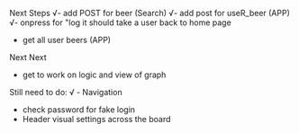 

Next Steps
√- add POST for beer (Search) 
√- add post for useR_beer (APP) 
√- onpress for "log it should take a user back to home page
- get all user beers (APP)

Next Next
- get to work on logic and view of graph

Still need to do:
√ - Navigation 
- check password for fake login
- Header visual settings across the board